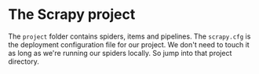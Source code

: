 # The Scrapy project

The `project` folder contains spiders, items and pipelines. The `scrapy.cfg` is the deployment configuration file for
our project. We don't need to touch it as long as we're running our spiders locally. So jump into that project
 directory.